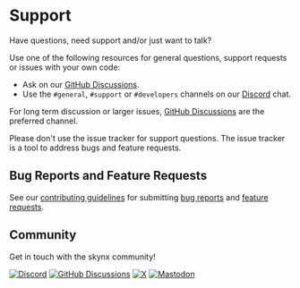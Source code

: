 # Support

Have questions, need support and/or just want to talk?

Use one of the following resources for general questions, support requests or issues with your own code:

- Ask on our [GitHub Discussions](https://github.com/orgs/skynx-io/discussions).
- Use the `#general`, `#support` or `#developers` channels on our [Discord](https://skynx.com/discord) chat.

For long term discussion or larger issues, [GitHub Discussions](https://github.com/orgs/skynx-io/discussions) are the preferred channel.

Please don't use the issue tracker for support questions. The issue tracker is a tool to address bugs and feature requests.

## Bug Reports and Feature Requests

See our [contributing guidelines](https://github.com/skynx-io/.github/blob/HEAD/CONTRIBUTING.md) for submitting [bug reports](https://github.com/skynx-io/.github/blob/HEAD/CONTRIBUTING.md#bug-reports) and [feature requests](https://github.com/skynx-io/.github/blob/HEAD/CONTRIBUTING.md#feature-requests).

## Community

Get in touch with the skynx community!

[![Discord](https://img.shields.io/badge/Join_us_on_Discord-5865F2?style=flat&logo=discord&logoColor=white)](https://skynx.com/discord)
[![GitHub Discussions](https://img.shields.io/badge/GitHub_Discussions-181717?style=flat&logo=github&logoColor=white)](https://github.com/orgs/skynx-io/discussions)
[![X](https://img.shields.io/badge/Follow_on_X-000000?style=flat&logo=x&logoColor=white)](https://x.com/skynxHQ)
[![Mastodon](https://img.shields.io/badge/Follow_on_Mastodon-2f0c7a?style=flat&logo=mastodon&logoColor=white)](https://mastodon.social/@skynx)
